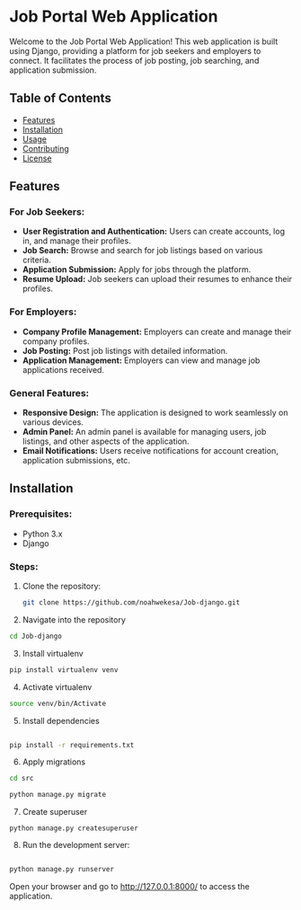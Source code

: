 # Job Portal Web Application

Welcome to the Job Portal Web Application! This web application is built using Django, providing a platform for job seekers and employers to connect. It facilitates the process of job posting, job searching, and application submission.

## Table of Contents

- [Features](#features)
- [Installation](#installation)
- [Usage](#usage)
- [Contributing](#contributing)
- [License](#license)

## Features

### For Job Seekers:

- **User Registration and Authentication:** Users can create accounts, log in, and manage their profiles.
- **Job Search:** Browse and search for job listings based on various criteria.
- **Application Submission:** Apply for jobs through the platform.
- **Resume Upload:** Job seekers can upload their resumes to enhance their profiles.

### For Employers:

- **Company Profile Management:** Employers can create and manage their company profiles.
- **Job Posting:** Post job listings with detailed information.
- **Application Management:** Employers can view and manage job applications received.

### General Features:

- **Responsive Design:** The application is designed to work seamlessly on various devices.
- **Admin Panel:** An admin panel is available for managing users, job listings, and other aspects of the application.
- **Email Notifications:** Users receive notifications for account creation, application submissions, etc.

## Installation

### Prerequisites:

- Python 3.x
- Django

### Steps:

1. Clone the repository:
   ```bash
   git clone https://github.com/noahwekesa/Job-django.git
   ```
2. Navigate into the repository

```bash
cd Job-django
```

3. Install virtualenv

```bash
pip install virtualenv venv
```

4. Activate virtualenv

```bash
source venv/bin/Activate
```

5. Install dependencies

```bash

pip install -r requirements.txt
```

6. Apply migrations

```bash
cd src

python manage.py migrate
```

7. Create superuser

```
python manage.py createsuperuser
```

8.  Run the development server:

```bash

python manage.py runserver
```

Open your browser and go to http://127.0.0.1:8000/ to access the application.
